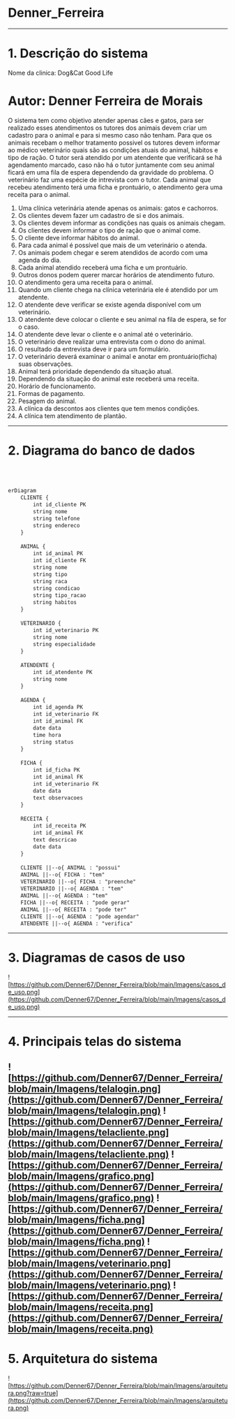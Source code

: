 # Denner_Ferreira

---
# 1. Descrição do sistema

Nome da clinica: Dog&Cat Good Life

Autor: Denner Ferreira de Morais
=======
O sistema tem como objetivo atender apenas cães e gatos, para ser realizado esses atendimentos os tutores dos animais devem criar um cadastro para o animal e para si mesmo caso não tenham. Para que os animais recebam o melhor tratamento possivel os tutores devem informar ao médico veterinário quais são as condições atuais do animal, hábitos e tipo de ração.
O tutor será atendido por um atendente que verificará se há agendamento marcado, caso não há o tutor juntamente com seu animal ficará em uma fila de espera dependendo da gravidade do problema. O veterinário faz uma espécie de intrevista com o tutor. Cada animal que recebeu atendimento terá uma ficha e prontuário, o atendimento gera uma receita para o animal.


1. Uma clínica veterinária atende apenas os animais: gatos e cachorros. 
2. Os clientes devem fazer um cadastro de si e dos animais. 
3. Os clientes devem informar as condições nas quais os animais chegam. 
4. Os clientes devem informar o tipo de ração que o animal come.
5. O cliente deve informar hábitos do animal. 
6. Para cada animal é possível que mais de um veterinário o atenda. 
7. Os animais podem chegar e serem atendidos de acordo com uma agenda do dia. 
8. Cada animal atendido receberá uma ficha e um prontuário. 
9. Outros donos podem querer marcar horários de atendimento futuro. 
10. O atendimento gera uma receita para o animal. 
11. Quando um cliente chega na clínica veterinária ele é atendido por um atendente. 
12. O atendente deve verificar se existe agenda disponível com um veterinário. 
13. O atendente deve colocar o cliente e seu animal na fila de espera, se for o caso. 
14. O atendente deve levar o cliente e o animal até o veterinário. 
15. O veterinário deve realizar uma entrevista com o dono do animal. 
16. O resultado da entrevista deve ir para um formulário. 
17. O veterinário deverá examinar o animal e anotar em prontuário(ficha) suas observações. 
18. Animal terá prioridade dependendo da situação atual.
19. Dependendo da situação do animal este receberá uma receita.
20. Horário de funcionamento.
21. Formas de pagamento.
22. Pesagem do animal.
23. A clínica da descontos aos clientes que tem menos condições.
24. A clínica tem atendimento de plantão.

---
# 2. Diagrama do banco de dados

![]()

```mermaid

erDiagram
    CLIENTE {
        int id_cliente PK
        string nome
        string telefone
        string endereco
    }

    ANIMAL {
        int id_animal PK
        int id_cliente FK
        string nome
        string tipo
        string raca
        string condicao
        string tipo_racao
        string habitos
    }

    VETERINARIO {
        int id_veterinario PK
        string nome
        string especialidade
    }

    ATENDENTE {
        int id_atendente PK
        string nome
    }

    AGENDA {
        int id_agenda PK
        int id_veterinario FK
        int id_animal FK
        date data
        time hora
        string status
    }

    FICHA {
        int id_ficha PK
        int id_animal FK
        int id_veterinario FK
        date data
        text observacoes
    }

    RECEITA {
        int id_receita PK
        int id_animal FK
        text descricao
        date data
    }

    CLIENTE ||--o{ ANIMAL : "possui"
    ANIMAL ||--o{ FICHA : "tem"
    VETERINARIO ||--o{ FICHA : "preenche"
    VETERINARIO ||--o{ AGENDA : "tem"
    ANIMAL ||--o{ AGENDA : "tem"
    FICHA ||--o{ RECEITA : "pode gerar"
    ANIMAL ||--o{ RECEITA : "pode ter"
    CLIENTE ||--o{ AGENDA : "pode agendar"
    ATENDENTE ||--o{ AGENDA : "verifica"

```

---
# 3. Diagramas de casos de uso

![https://github.com/Denner67/Denner_Ferreira/blob/main/Imagens/casos_de_uso.png](https://github.com/Denner67/Denner_Ferreira/blob/main/Imagens/casos_de_uso.png)

---
# 4. Principais telas do sistema

![https://github.com/Denner67/Denner_Ferreira/blob/main/Imagens/telalogin.png](https://github.com/Denner67/Denner_Ferreira/blob/main/Imagens/telalogin.png)
![https://github.com/Denner67/Denner_Ferreira/blob/main/Imagens/telacliente.png](https://github.com/Denner67/Denner_Ferreira/blob/main/Imagens/telacliente.png)
![https://github.com/Denner67/Denner_Ferreira/blob/main/Imagens/grafico.png](https://github.com/Denner67/Denner_Ferreira/blob/main/Imagens/grafico.png)
![https://github.com/Denner67/Denner_Ferreira/blob/main/Imagens/ficha.png](https://github.com/Denner67/Denner_Ferreira/blob/main/Imagens/ficha.png)
![https://github.com/Denner67/Denner_Ferreira/blob/main/Imagens/veterinario.png](https://github.com/Denner67/Denner_Ferreira/blob/main/Imagens/veterinario.png)
![https://github.com/Denner67/Denner_Ferreira/blob/main/Imagens/receita.png](https://github.com/Denner67/Denner_Ferreira/blob/main/Imagens/receita.png)
---
# 5. Arquitetura do sistema

![https://github.com/Denner67/Denner_Ferreira/blob/main/Imagens/arquitetura.png?raw=true](https://github.com/Denner67/Denner_Ferreira/blob/main/Imagens/arquitetura.png)

